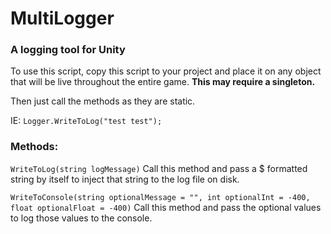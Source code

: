 <h1>MultiLogger</h1>
<h3>A logging tool for Unity</h3>
To use this script, copy this script to your project and place it on any object that will be live throughout the entire game. <b>This may require a singleton.</b>

Then just call the methods as they are static. 

IE:
`Logger.WriteToLog("test test");`
  
<h3>Methods:</h3>

`WriteToLog(string logMessage)`
Call this method and pass a $ formatted string by itself to inject that string to the log file on disk.


`WriteToConsole(string optionalMessage = "", int optionalInt = -400, float optionalFloat = -400)`
Call this method and pass the optional values to log those values to the console.
